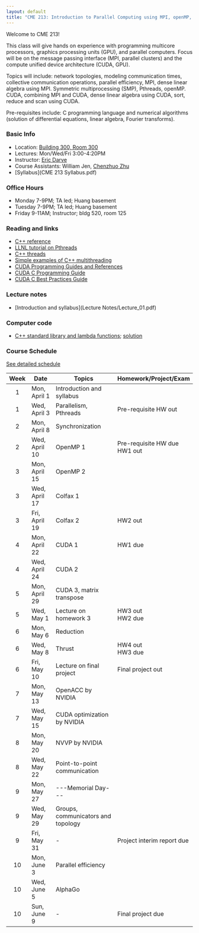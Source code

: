 ```yaml
---
layout: default
title: "CME 213: Introduction to Parallel Computing using MPI, openMP, and CUDA"
---
```


Welcome to CME 213!

This class will give hands on experience with programming multicore processors, graphics processing units (GPU), and parallel computers. Focus will be on the message passing interface (MPI, parallel clusters) and the compute unified device architecture (CUDA, GPU).  

Topics will include: network topologies, modeling communication times, collective communication operations, parallel efficiency, MPI, dense linear algebra using MPI. Symmetric multiprocessing (SMP), Pthreads, openMP. CUDA, combining MPI and CUDA, dense linear algebra using CUDA, sort, reduce and scan using CUDA.

Pre-requisites include: C programming language and numerical algorithms (solution of differential equations, linear algebra, Fourier transforms).

### Basic Info

* Location: [Building 300, Room 300](http://campus-map.stanford.edu/?id=300-300)  
* Lectures: Mon/Wed/Fri 3:00-4:20PM
* Instructor: [Eric Darve](https://me.stanford.edu/people/eric-darve)  
* Course Assistants: William Jen, [Chenzhuo Zhu](http://stanford.edu/~czhu95/)
* [Syllabus](CME 213 Syllabus.pdf)

### Office Hours

* Monday 7-9PM; TA led; Huang basement
* Tuesday 7-9PM; TA led; Huang basement
* Friday 9-11AM; Instructor; bldg 520, room 125

### Reading and links

* [C++ reference](https://en.cppreference.com/w/cpp)
* [LLNL tutorial on Pthreads](https://computing.llnl.gov/tutorials/pthreads/)
* [C++ threads](http://www.cplusplus.com/reference/thread/thread/)
* [Simple examples of C++ multithreading](https://www.geeksforgeeks.org/multithreading-in-cpp/)
* [CUDA Programming Guides and References](http://docs.nvidia.com/cuda/index.html)
* [CUDA C Programming Guide](http://docs.nvidia.com/cuda/pdf/CUDA_C_Programming_Guide.pdf)
* [CUDA C Best Practices Guide](http://docs.nvidia.com/cuda/pdf/CUDA_C_Best_Practices_Guide.pdf)

### Lecture notes

* [Introduction and syllabus](Lecture Notes/Lecture_01.pdf)

### Computer code

* [C++ standard library and lambda functions](Code/ex1_transform.cpp); [solution](Code/ex1_transform_solution.cpp) 

### Course Schedule

[See detailed schedule](./schedule.html)

| Week          | Date                 | Topics                             | Homework/Project/Exam             |
| :-----------: | -------------------- | ------                             | ----------------                  |
| 1             | Mon, April 1         | Introduction and syllabus          |                                   |
| 1             | Wed, April 3         | Parallelism, Pthreads              | Pre-requisite HW out              |
| 2             | Mon, April 8         | Synchronization                    |                                   |
| 2             | Wed, April 10        | OpenMP 1                           | Pre-requisite HW due <br> HW1 out |
| 3             | Mon, April 15        | OpenMP 2                           |                                   |
| 3             | Wed, April 17        | Colfax 1                           |                                   |
| 3             | Fri, April 19        | Colfax 2                           | HW2 out                           |
| 4             | Mon, April 22        | CUDA 1                             | HW1 due                           |
| 4             | Wed, April 24        | CUDA 2                             |                                   |
| 5             | Mon, April 29        | CUDA 3, matrix transpose           |                                   |
| 5             | Wed, May 1           | Lecture on homework 3              | HW3 out <br> HW2 due              |
| 6             | Mon, May 6           | Reduction                          |                                   |
| 6             | Wed, May 8           | Thrust                             | HW4 out <br> HW3 due              |
| 6             | Fri, May 10          | Lecture on final project           | Final project out                 |
| 7             | Mon, May 13          | OpenACC by NVIDIA                  |                                   |
| 7             | Wed, May 15          | CUDA optimization by NVIDIA        |                                   |
| 8             | Mon, May 20          | NVVP by NVIDIA                     |                                   |
| 8             | Wed, May 22          | Point-to-point communication       |                                   |
| 9             | Mon, May 27          | ---Memorial Day---                 |                                   |
| 9             | Wed, May 29          | Groups, communicators and topology |                                   |
| 9             | Fri, May 31          | -                                  | Project interim report due        |
| 10            | Mon, June 3          | Parallel efficiency                |                                   |
| 10            | Wed, June 5          | AlphaGo                            |                                   |
| 10            | Sun, June 9          | -                                  | Final project due                 |
